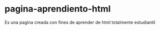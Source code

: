 # pagina-aprendiento-html
Es una pagina creada con fines de aprender de html totalmente estudiantil
